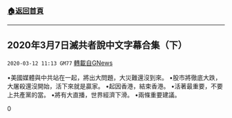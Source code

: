 ###  [:house:返回首頁](https://github.com/ourhimalayas/txt)
---

## 2020年3月7日滅共者說中文字幕合集（下）
`2020-03-12 11:13 GM77` [轉載自GNews](https://gnews.org/zh-hant/139613/)

•美國媒體與中共站在一起，將出大問題，大災難還沒到來。
•股市將徹底大跌，大屠殺還沒開始，活下來就是贏家。
•起因香港，結束香港。
•活著最重要，不要上共產黨的當。
•將有大直播，世界經濟下滑。
•兩條重要建議。

0
